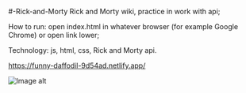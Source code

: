 #-Rick-and-Morty
Rick and Morty wiki, practice in work with api;

How to run: open index.html in whatever browser (for example Google Chrome) or open link lower;

Technology: js, html, css, Rick and Morty api.

https://funny-daffodil-9d54ad.netlify.app/

![Image alt](https://github.com/africanecMorj/-horrorscope-Rick-and-Morty/blob/main/Снимок%20экрана%20(183).png)


